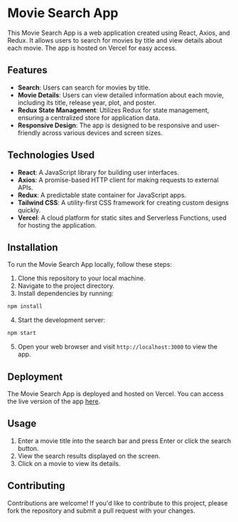 # Movie Search App

This Movie Search App is a web application created using React, Axios, and Redux. It allows users to search for movies by title and view details about each movie. The app is hosted on Vercel for easy access.

## Features

- **Search**: Users can search for movies by title.
- **Movie Details**: Users can view detailed information about each movie, including its title, release year, plot, and poster.
- **Redux State Management**: Utilizes Redux for state management, ensuring a centralized store for application data.
- **Responsive Design**: The app is designed to be responsive and user-friendly across various devices and screen sizes.

## Technologies Used

- **React**: A JavaScript library for building user interfaces.
- **Axios**: A promise-based HTTP client for making requests to external APIs.
- **Redux**: A predictable state container for JavaScript apps.
- **Tailwind CSS**: A utility-first CSS framework for creating custom designs quickly.
- **Vercel**: A cloud platform for static sites and Serverless Functions, used for hosting the application.

## Installation

To run the Movie Search App locally, follow these steps:

1. Clone this repository to your local machine.
2. Navigate to the project directory.
3. Install dependencies by running:

```bash
npm install
```

4. Start the development server:

```bash
npm start
```

5. Open your web browser and visit `http://localhost:3000` to view the app.

## Deployment

The Movie Search App is deployed and hosted on Vercel. You can access the live version of the app [here](https://movie-app-react-one-lilac.vercel.app/).

## Usage

1. Enter a movie title into the search bar and press Enter or click the search button.
2. View the search results displayed on the screen.
3. Click on a movie to view its details.

## Contributing

Contributions are welcome! If you'd like to contribute to this project, please fork the repository and submit a pull request with your changes.

